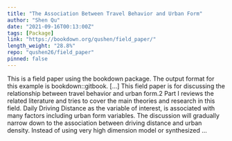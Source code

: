 ```yaml
---
title: "The Association Between Travel Behavior and Urban Form"
author: "Shen Qu"
date: "2021-09-16T00:13:00Z"
tags: [Package]
link: "https://bookdown.org/qushen/field_paper/"
length_weight: "28.8%"
repo: "qushen26/field_paper"
pinned: false
---
```


This is a field paper using the bookdown package. The output format for this example is bookdown::gitbook. [...] This field paper is for discussing the relationship between travel behavior and urban form.2
Part I reviews the related literature and tries to cover the main theories and research in this field.
Daily Driving Distance as the variable of interest, is associated with many factors including urban form variables.
The discussion will gradually narrow down to the association between driving distance and urban density.
Instead of using very high dimension model or synthesized ...
